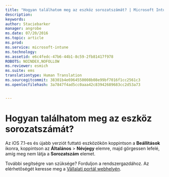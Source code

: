 ```yaml
---
title: "Hogyan találhatom meg az eszköz sorozatszámát? | Microsoft Intune"
description: 
keywords: 
author: Staciebarker
manager: angrobe
ms.date: 07/20/2016
ms.topic: article
ms.prod: 
ms.service: microsoft-intune
ms.technology: 
ms.assetid: e6c4fedc-47b6-44b1-8c59-2fb81417f978
ROBOTS: NOINDEX,NOFOLLOW
ms.reviewer: esmich
ms.suite: ems
translationtype: Human Translation
ms.sourcegitcommit: 38301b4e6964550008b08e99bf7016f1cc2561c3
ms.openlocfilehash: 3a7847f4ad5cc0aaa42c83942689683cc2d53a73


---
```



# Hogyan találhatom meg az eszköz sorozatszámát?

Az iOS 7.1-es és újabb verziót futtató eszközökön koppintson a **Beállítások** ikonra, koppintson az **Általános** > **Névjegy** elemre, majd görgessen lefelé, amíg meg nem látja a **Sorozatszám** elemet.

További segítségre van szüksége? Forduljon a rendszergazdához. Az elérhetőségét keresse meg a [Vállalati portál webhelyén](http://portal.manage.microsoft.com).





<!--HONumber=Aug16_HO5-->


